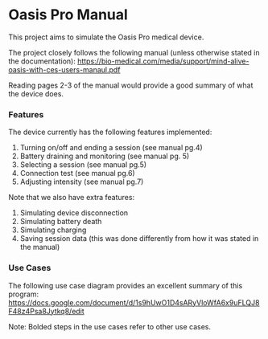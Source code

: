 # Oasis Pro Manual 

This project aims to simulate the Oasis Pro medical device.

The project closely follows the following manual (unless otherwise stated in the documentation): https://bio-medical.com/media/support/mind-alive-oasis-with-ces-users-manaul.pdf

Reading pages 2-3 of the manual would provide a good summary of what the device does. 

### Features
The device currently has the following features implemented:
1. Turning on/off and ending a session (see manual pg.4)
2. Battery draining and monitoring (see manual pg. 5)
3. Selecting a session (see manual pg.5)
4. Connection test (see manual pg.6)
5. Adjusting intensity (see manual pg.7)

Note that we also have extra features:
1. Simulating device disconnection 
2. Simulating battery death
3. Simulating charging
4. Saving session data (this was done differently from how it was stated in the manual)

### Use Cases
The following use case diagram provides an excellent summary of this program: https://docs.google.com/document/d/1s9hUwO1D4sARyVloWfA6x9uFLQJ8F48z4Psa8Jytkq8/edit

Note: Bolded steps in the use cases refer to other use cases.
